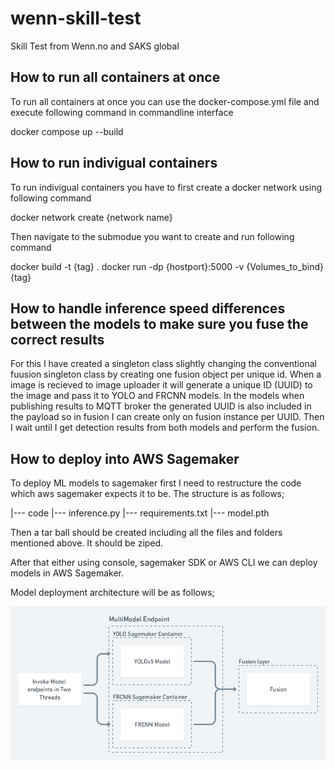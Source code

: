 # wenn-skill-test

Skill Test from Wenn.no and SAKS global

## How to run all containers at once
To run all containers at once you can use the docker-compose.yml file and execute following command in commandline interface

docker compose up --build

## How to run indivigual containers
To run indivigual containers you have to first create a docker network using following command

docker network create {network name}

Then navigate to the submodue you want to create and run following command

docker build -t {tag} .
docker run -dp {hostport}:5000 -v {Volumes_to_bind} {tag}

## How to handle inference speed differences between the models to make sure you fuse the correct results

For this I have created a singleton class slightly changing the conventional fuusion singleton class by creating one fusion object per unique id.
When a image is recieved to image uploader it will generate a unique ID (UUID) to the image and pass it to YOLO and FRCNN models.
In the models when publishing results to MQTT broker the generated UUID is also included in the payload so in fusion I can create 
only on fusion instance per UUID. Then I wait until I get detection results from both models and perform the fusion.

## How to deploy into AWS Sagemaker

To deploy ML models to sagemaker first I need to restructure the code which aws sagemaker expects it to be. The structure is as follows;

|--- code
     |--- inference.py
     |--- requirements.txt
|--- model.pth
 
Then a tar ball should be created including all the files and folders mentioned above. It should be ziped.

After that either using console, sagemaker SDK or AWS CLI we can deploy models in AWS Sagemaker.

Model deployment architecture will be as follows;

![title](sagemaker_deployment.png)

